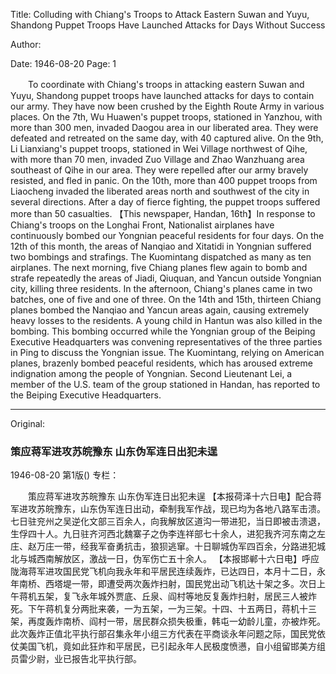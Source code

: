 Title: Colluding with Chiang's Troops to Attack Eastern Suwan and Yuyu, Shandong Puppet Troops Have Launched Attacks for Days Without Success

Author:

Date: 1946-08-20
Page: 1

　　To coordinate with Chiang's troops in attacking eastern Suwan and Yuyu, Shandong puppet troops have launched attacks for days to contain our army. They have now been crushed by the Eighth Route Army in various places. On the 7th, Wu Huawen's puppet troops, stationed in Yanzhou, with more than 300 men, invaded Daogou area in our liberated area. They were defeated and retreated on the same day, with 40 captured alive. On the 9th, Li Lianxiang's puppet troops, stationed in Wei Village northwest of Qihe, with more than 70 men, invaded Zuo Village and Zhao Wanzhuang area southeast of Qihe in our area. They were repelled after our army bravely resisted, and fled in panic. On the 10th, more than 400 puppet troops from Liaocheng invaded the liberated areas north and southwest of the city in several directions. After a day of fierce fighting, the puppet troops suffered more than 50 casualties.
    【This newspaper, Handan, 16th】In response to Chiang's troops on the Longhai Front, Nationalist airplanes have continuously bombed our Yongnian peaceful residents for four days. On the 12th of this month, the areas of Nanqiao and Xitatidi in Yongnian suffered two bombings and strafings. The Kuomintang dispatched as many as ten airplanes. The next morning, five Chiang planes flew again to bomb and strafe repeatedly the areas of Jiadi, Qiuquan, and Yancun outside Yongnian city, killing three residents. In the afternoon, Chiang's planes came in two batches, one of five and one of three. On the 14th and 15th, thirteen Chiang planes bombed the Nanqiao and Yancun areas again, causing extremely heavy losses to the residents. A young child in Hantun was also killed in the bombing. This bombing occurred while the Yongnian group of the Beiping Executive Headquarters was convening representatives of the three parties in Ping to discuss the Yongnian issue. The Kuomintang, relying on American planes, brazenly bombed peaceful residents, which has aroused extreme indignation among the people of Yongnian. Second Lieutenant Lei, a member of the U.S. team of the group stationed in Handan, has reported to the Beiping Executive Headquarters.



<hr /> 

Original: 


### 策应蒋军进攻苏皖豫东  山东伪军连日出犯未逞

1946-08-20
第1版()
专栏：

　　策应蒋军进攻苏皖豫东
    山东伪军连日出犯未逞
    【本报荷泽十六日电】配合蒋军进攻苏皖豫东，山东伪军连日出动，牵制我军作战，现已均为各地八路军击溃。七日驻兖州之吴逆化文部三百余人，向我解放区道沟一带进犯，当日即被击溃退，生俘四十人。九日驻齐河西北魏寨子之伪李连祥部七十余人，进犯我齐河东南之左庄、赵万庄一带，经我军奋勇抗击，狼狈逃窜。十日聊城伪军四百余，分路进犯城北与城西南解放区，激战一日，伪军伤亡五十余人。
    【本报邯郸十六日电】呼应陇海蒋军进攻国民党飞机向我永年和平居民连续轰炸，已达四日，本月十二日，永年南桥、西塔堤一带，即遭受两次轰炸扫射，国民党出动飞机达十架之多。次日上午蒋机五架，复飞永年城外贾底、丘泉、阎村等地反复轰炸扫射，居民三人被炸死。下午蒋机复分两批来袭，一为五架，一为三架。十四、十五两日，蒋机十三架，再度轰炸南桥、阎村一带，居民群众损失极重，韩屯一幼龄儿童，亦被炸死。此次轰炸正值北平执行部召集永年小组三方代表在平商谈永年问题之际，国民党依仗美国飞机，竟如此狂炸和平居民，已引起永年人民极度愤懑，自小组留邯美方组员雷少尉，业已报告北平执行部。
